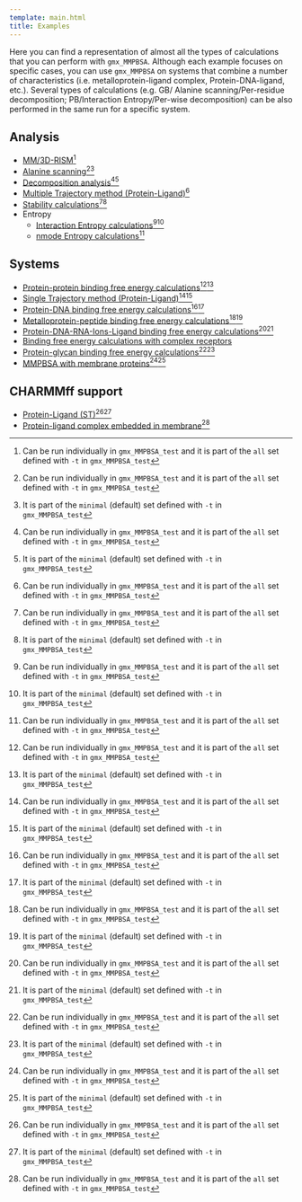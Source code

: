 ```yaml
---
template: main.html
title: Examples
---
```




Here you can find a representation of almost all the types of calculations that you can perform with `gmx_MMPBSA`. 
Although each example focuses on specific cases, you can use `gmx_MMPBSA` on systems that combine a number of 
characteristics (i.e. metalloprotein-ligand complex, Protein-DNA-ligand, etc.). Several types of calculations (e.g. GB/
Alanine scanning/Per-residue decomposition; PB/Interaction Entropy/Per-wise decomposition) can be also performed in 
the same run for a specific system.


## Analysis

* [MM/3D-RISM](3D-RISM/README.md)[^1]
* [Alanine scanning](Alanine_scanning/README.md)[^1][^2]
* [Decomposition analysis](Decomposition_analysis/README.md)[^1][^2]
* [Multiple Trajectory method (Protein-Ligand)](Protein_ligand/MT/README.md)[^1]
* [Stability calculations](Stability/README.md)[^1][^2]
* Entropy
    * [Interaction Entropy calculations](Entropy_calculations/Interaction_Entropy/README.md)[^1][^2]
    * [nmode Entropy calculations](Entropy_calculations/nmode/README.md)[^1]

## Systems
* [Protein-protein binding free energy calculations](Protein_protein/README.md)[^1][^2]
* [Single Trajectory method (Protein-Ligand)](Protein_ligand/ST/README.md)[^1][^2]
* [Protein-DNA binding free energy calculations](Protein_DNA/README.md)[^1][^2]
* [Metalloprotein-peptide binding free energy calculations](Metalloprotein_peptide/README.md)[^1][^2]
* [Protein-DNA-RNA-Ions-Ligand binding free energy calculations](Protein_DNA_RNA_Ion_ligand/README.md)[^1][^2]
* [Binding free energy calculations with complex receptors](Comp_receptor/README.md)
* [Protein-glycan binding free energy calculations](Protein_glycan/README.md)[^1][^2]
* [MMPBSA with membrane proteins](Protein_membrane/README.md)[^1][^2]

## CHARMMff support
* [Protein-Ligand (ST)](Protein_ligand_CHARMMff/README.md)[^1][^2]
* [Protein-ligand complex embedded in membrane](Protein_membrane_CHARMMff/README.md)[^1]



 [^1]: Can be run individually in `gmx_MMPBSA_test` and it is part of the `all` set defined with `-t` in 
 `gmx_MMPBSA_test`
 [^2]: It is part of the `minimal` (default) set defined with `-t` in `gmx_MMPBSA_test`
